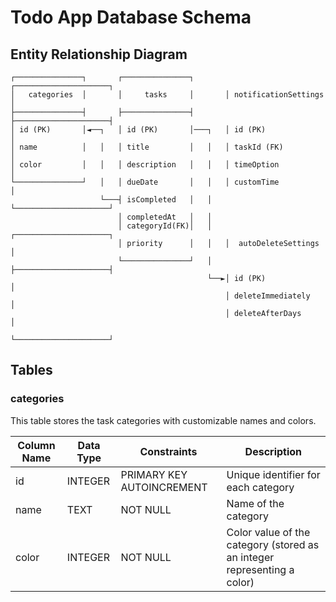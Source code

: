 # Todo App Database Schema

## Entity Relationship Diagram

```
┌───────────────┐       ┌───────────────┐       ┌─────────────────────┐
│   categories  │       │     tasks     │       │ notificationSettings │
├───────────────┤       ├───────────────┤       ├─────────────────────┤
│ id (PK)       │◄──┐   │ id (PK)       │───┐   │ id (PK)             │
│ name          │   │   │ title         │   │   │ taskId (FK)         │
│ color         │   │   │ description   │   │   │ timeOption          │
└───────────────┘   │   │ dueDate       │   │   │ customTime          │
                    └───┤ isCompleted   │   │   └─────────────────────┘
                        │ completedAt   │   │
                        │ categoryId(FK)│   │   ┌─────────────────────┐
                        │ priority      │   │   │  autoDeleteSettings  │
                        └───────────────┘   │   ├─────────────────────┤
                                            └──►│ id (PK)             │
                                                │ deleteImmediately   │
                                                │ deleteAfterDays     │
                                                └─────────────────────┘
```

## Tables

### categories

This table stores the task categories with customizable names and colors.

| Column Name | Data Type | Constraints | Description |
|-------------|-----------|-------------|-------------|
| id          | INTEGER   | PRIMARY KEY AUTOINCREMENT | Unique identifier for each category |
| name        | TEXT      | NOT NULL    | Name of the category |
| color       | INTEGER   | NOT NULL    | Color value of the category (stored as an integer representing a color) |